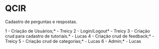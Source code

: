QCIR
====

Cadastro de perguntas e respostas.

1 - Criação de Usuários;* - Treicy
2 - Login/Logout* - Treicy
3 - Criação crud para cadastro de tutoriais.* - Lucas
4 - Criação crud de feedback;* -Treicy
5 - Criação crud de categorias;* - Lucas
6 - Admin;* - Lucas
